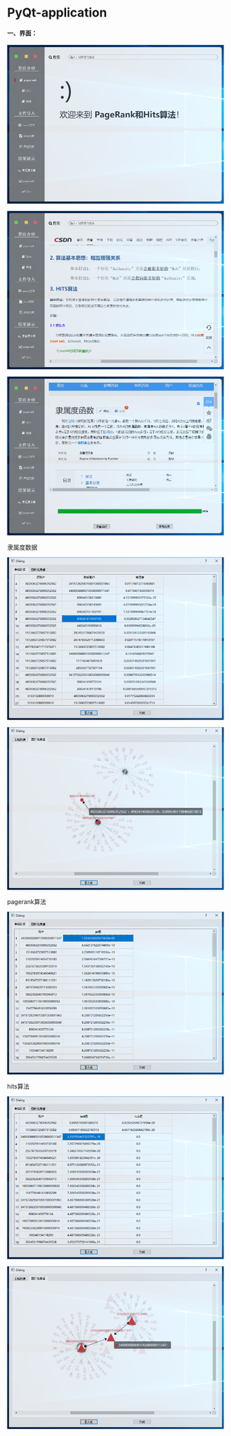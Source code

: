# PyQt-application

####  一、界面：

![](./project/页面/pagerank.png)

![hits](./project/页面/hits.png)

![](./project/页面/隶属度计算.png)

隶属度数据

![数据查看](./project/页面/数据查看.png)

![图像化数据](./project/页面/图像化数据.png)

pagerank算法

![PageRank值](./project/页面/PageRank值.png)

hits算法

![hits值](./project/页面/hits值.png)

![hits值图形化](./project/页面/hits值图形化.png)



